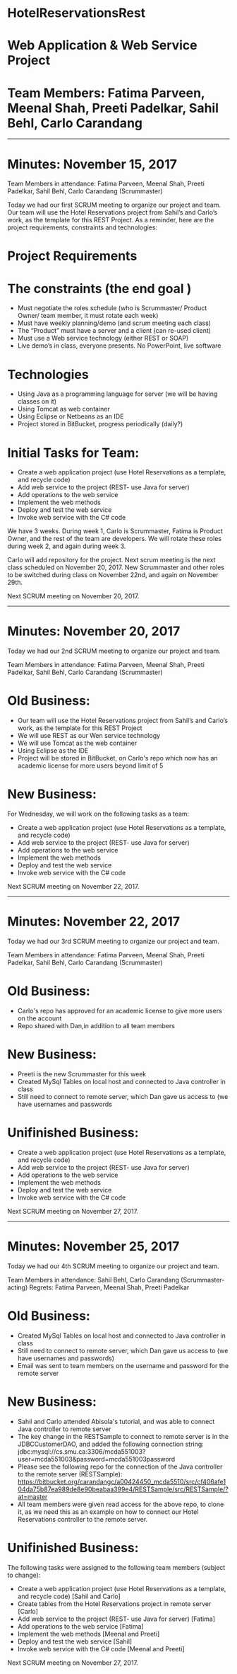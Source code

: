 # HotelReservationsRest

# Web Application & Web Service Project

# Team Members: Fatima Parveen, Meenal Shah, Preeti Padelkar, Sahil Behl, Carlo Carandang

____________________________
# Minutes: November 15, 2017

Team Members in attendance: Fatima Parveen, Meenal Shah, Preeti Padelkar, Sahil Behl, Carlo Carandang (Scrummaster)

Today we had our first SCRUM meeting to organize our project and team. Our team will use the Hotel Reservations project from Sahil’s and Carlo’s work, as the template for this REST Project. As a reminder, here are the project requirements, constraints and technologies:

# Project Requirements
# The constraints (the end goal ) 
* Must negotiate the roles schedule (who is Scrummaster/ Product Owner/ team member, it must rotate each week) 
* Must have weekly planning/demo (and scrum meeting each class) 
* The “Product” must have a server and a client (can re-used client) 
* Must use a Web service technology (either REST or SOAP)
* Live demo’s in class, everyone presents.  No PowerPoint, live software

# Technologies
* Using Java as a programming language for server (we will be having classes on it) 
* Using Tomcat as web container
* Using Eclipse or Netbeans as an IDE
* Project stored in BitBucket, progress periodically (daily?)

# Initial Tasks for Team:
* Create a web application project (use Hotel Reservations as a template, and recycle code)
* Add web service to the project (REST- use Java for server)
* Add operations to the web service
* Implement the web methods
* Deploy and test the web service
* Invoke web service with the C# code

We have 3 weeks. During week 1, Carlo is Scrummaster, Fatima is Product Owner, and the rest of the team are developers. We will rotate these roles during week 2, and again during week 3.

Carlo will add repository for the project. Next scrum meeting is the next class scheduled on November 20, 2017. New Scrummaster and other roles to be switched during class on November 22nd, and again on November 29th.

Next SCRUM meeting on November 20, 2017.

____________________________
# Minutes: November 20, 2017
Today we had our 2nd SCRUM meeting to organize our project and team.

Team Members in attendance: Fatima Parveen, Meenal Shah, Preeti Padelkar, Sahil Behl, Carlo Carandang (Scrummaster)

# Old Business:
* Our team will use the Hotel Reservations project from Sahil’s and Carlo’s work, as the template for this REST Project
* We will use REST as our Wen service technology
* We will use Tomcat as the web container
* Using Eclipse as the IDE
* Project will be stored in BitBucket, on Carlo's repo which now has an academic license for more users beyond limit of 5

# New Business:
For Wednesday, we will work on the following tasks as a team:

* Create a web application project (use Hotel Reservations as a template, and recycle code)
* Add web service to the project (REST- use Java for server)
* Add operations to the web service
* Implement the web methods
* Deploy and test the web service
* Invoke web service with the C# code

Next SCRUM meeting on November 22, 2017.

____________________________
# Minutes: November 22, 2017
Today we had our 3rd SCRUM meeting to organize our project and team.

Team Members in attendance: Fatima Parveen, Meenal Shah, Preeti Padelkar, Sahil Behl, Carlo Carandang (Scrummaster)

# Old Business:
* Carlo's repo has approved for an academic license to give more users on the account
* Repo shared with Dan,in addition to all team members

# New Business:
* Preeti is the new Scrummaster for this week
* Created MySql Tables on local host and connected to Java controller in class
* Still need to connect to remote server, which Dan gave us access to (we have usernames and passwords

# Unifinished Business:
* Create a web application project (use Hotel Reservations as a template, and recycle code)
* Add web service to the project (REST- use Java for server)
* Add operations to the web service
* Implement the web methods
* Deploy and test the web service
* Invoke web service with the C# code

Next SCRUM meeting on November 27, 2017.

____________________________
# Minutes: November 25, 2017
Today we had our 4th SCRUM meeting to organize our project and team.

Team Members in attendance: Sahil Behl, Carlo Carandang (Scrummaster-acting)
Regrets: Fatima Parveen, Meenal Shah, Preeti Padelkar

# Old Business:
* Created MySql Tables on local host and connected to Java controller in class
* Still need to connect to remote server, which Dan gave us access to (we have usernames and passwords)
* Email was sent to team members on the username and password for the remote server

# New Business:
* Sahil and Carlo attended Abisola's tutorial, and was able to connect Java controller to remote server
* The key change in the RESTSample to connect to remote server is in the JDBCCustomerDAO, and added the following connection string: jdbc:mysql://cs.smu.ca:3306/mcda551003?user=mcda551003&password=mcda551003password
* Please see the following repo for the connection of the Java controller to the remote server (RESTSample): https://bitbucket.org/carandangc/a00424450_mcda5510/src/cf406afe104da75b87ea989de8e90beabaa399e4/RESTSample/src/RESTSample/?at=master
* All team members were given read access for the above repo, to clone it, as we need this as an example on how to connect our Hotel Reservations controller to the remote server.

# Unifinished Business:

The following tasks were assigned to the following team members (subject to change):

* Create a web application project (use Hotel Reservations as a template, and recycle code) [Sahil and Carlo]
* Create tables from the Hotel Reservations project in remote server [Carlo]
* Add web service to the project (REST- use Java for server) [Fatima]
* Add operations to the web service [Fatima]
* Implement the web methods [Meenal and Preeti]
* Deploy and test the web service [Sahil]
* Invoke web service with the C# code [Meenal and Preeti]

Next SCRUM meeting on November 27, 2017.

